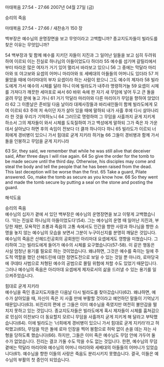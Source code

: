 마태복음 27:54 - 27:66 
2007년 04월 27일 (금)

승리의 죽음



마태복음 27:54 - 27:66 / 새찬송가 150 장


백부장은 예수님의 운명장면을 보고 무엇이라고 고백합니까?
종교지도자들이 빌라도를 찾은 이유는 무엇입니까?

54 백부장과 및 함께 예수를 지키던 자들이 지진과 그 일어난 일들을 보고 심히 두려워하여 이르되 이는 진실로 하나님의 아들이었도다 하더라 55 예수를 섬기며 갈릴리에서부터 따라온 많은 여자가 거기 있어 멀리서 바라보고 있으니 56 그 중에는 막달라 마리아와 또 야고보와 요셉의 어머니 마리아와 또 세베대의 아들들의 어머니도 있더라 57 저물었을 때에 아리마대의 부자 요셉이라 하는 사람이 왔으니 그도 예수의 제자라 58 빌라도에게 가서 예수의 시체를 달라 하니 이에 빌라도가 내주라 명령하거늘 59 요셉이 시체를 가져다가 깨끗한 세마포로 싸서 60 바위 속에 판 자기 새 무덤에 넣어 두고 큰 돌을 굴려 무덤 문에 놓고 가니 61 거기 막달라 마리아와 다른 마리아가 무덤을 향하여 앉았더라 62 그 이튿날은 준비일 다음 날이라 대제사장들과 바리새인들이 함께 빌라도에게 모여 이르되 63 주여 저 속이던 자가 살아 있을 때에 말하되 내가 사흘 후에 다시 살아나리라 한 것을 우리가 기억하노니 64 그러므로 명령하여 그 무덤을 사흘까지 굳게 지키게 하소서 그의 제자들이 와서 시체를 도둑질하여 가고 백성에게 말하되 그가 죽은 자 가운데서 살아났다 하면 후의 속임이 전보다 더 클까 하나이다 하니 65 빌라도가 이르되 너희에게 경비병이 있으니 가서 힘대로 굳게 지키라 하거늘 66 그들이 경비병과 함께 가서 돌을 인봉하고 무덤을 굳게 지키니라 

63 Sir, they said, we remember that while he was still alive that deceiver said, After three days I will rise again. 64 So give the order for the tomb to be made secure until the third day. Otherwise, his disciples may come and steal the body and tell the people that he has been raised from the dead. This last deception will be worse than the first. 65 Take a guard, Pilate answered. Go, make the tomb as secure as you know how. 66 So they went and made the tomb secure by putting a seal on the stone and posting the guard.

해석도움





승리의 죽음  
예수님의 십자가 곁에 서 있던 백부장은 예수님의 운명장면을 보고 이렇게 고백했습니다. ‘이는 진실로 하나님의 아들이었도다’(54). 그는 예수님의 운명 때 일어난 지진과, 부당한 재판, 모욕적인 조롱과 죽음의 고통 속에서도 인간을 향한 사랑과 하나님을 향한 소명을 놓지 않는 예수님의 모습을 보면서 그분이 누구이신지를 분명히 깨달은 것입니다. 예수님의 죽음은 산헤드린공회의 공회원인 아리마대 요셉에게도 영향을 미쳤습니다. 그리하여 그는 빌라도에게 들어가 예수의 시체를 요구했습니다(57-58). 이 같은 행동은 사실 엄청난 용기를 필요로 하는 것이었습니다. 왜냐하면, 그것은 예수를 죽이는 일에 주도적 역할을 했던 산헤드린에 대한 정면도전으로 보일 수 있는 것일 뿐 아니라, 로마당국에 쿠데타 사범으로 처형된 예수의 공범으로 몰릴 위험에 처할 수도 있었기 때문입니다. 그러나 예수님의 죽음은 아리마데 요셉에게 제자로서의 삶을 드러낼 수 있는 용기를 일으켜주었습니다. 

힘대로 굳게 지키라  
예수님을 죽인 종교지도자들은 다음날 다시 빌라도를 찾아갔습니다(62). 왜냐하면, 예수가 살아있을 때, 자신이 죽은 지 사흘 만에 부활할 것이라고 예언하던 말들이 기억났기 때문입니다(63). 비진리의 편에 선 그들은 이미 예수님을 죽였지만 여전히 불안감을 떨치지 못하고 있는 것입니다. 종교지도자들은 빌라도에게 혹시 제자들이 시체를 훔쳐감으로 민심이 이전보다 더 동요할지 모르니 무덤을 사흘까지 굳게 지키게 해 달라고 부탁했습니다(64). 이에 빌라도는 ‘너희에게 경비병이 있으니 가서 힘대로 굳게 지키라’라고 허락했고(65), 무덤을 막은 돌에 로마 인장을 찍어 봉함으로 허락 없이 손을 데는 자는 사형을 당하도록 했습니다(66). 하지만, 그들은 이미 죽은 예수님도 무덤 안에 가두어 둘 수가 없었습니다. 진리는 결코 가둘 수도 막을 수도 없는 것입니다. 한편, 예수님의 무덤 곁에는 막달라 마리아와 예수님의 어머니 마리아와 세베대의 아들들의 어머니가 있었습니다(61). 예수님을 향한 이들의 사랑은 죽음도 분리시키지 못했습니다. 결국, 이들은 예수님의 부활의 첫 증인이 되었습니다.